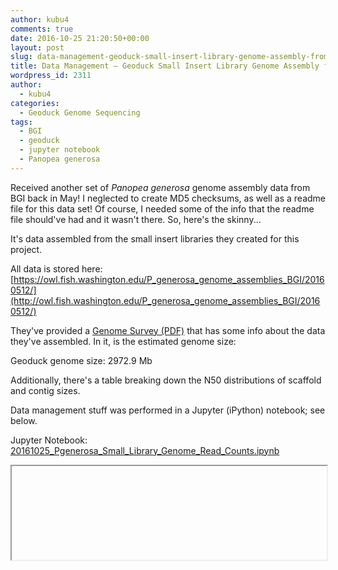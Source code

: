 ```yaml
---
author: kubu4
comments: true
date: 2016-10-25 21:20:50+00:00
layout: post
slug: data-management-geoduck-small-insert-library-genome-assembly-from-bgi
title: Data Management – Geoduck Small Insert Library Genome Assembly from BGI
wordpress_id: 2311
author:
  - kubu4
categories:
  - Geoduck Genome Sequencing
tags:
  - BGI
  - geoduck
  - jupyter notebook
  - Panopea generosa
---
```


Received another set of _Panopea generosa_ genome assembly data from BGI back in May! I neglected to create MD5 checksums, as well as a readme file for this data set! Of course, I needed some of the info that the readme file should've had and it wasn't there. So, here's the skinny...

It's data assembled from the small insert libraries they created for this project.

All data is stored here: [https://owl.fish.washington.edu/P_generosa_genome_assemblies_BGI/20160512/](http://owl.fish.washington.edu/P_generosa_genome_assemblies_BGI/20160512/)

They've provided a [Genome Survey (PDF)](https://owl.fish.washington.edu/P_generosa_genome_assemblies_BGI/20160512/20160512_F15FTSUSAT0328_genome_survey.pdf) that has some info about the data they've assembled. In it, is the estimated genome size:

Geoduck genome size: 2972.9 Mb

Additionally, there's a table breaking down the N50 distributions of scaffold and contig sizes.

Data management stuff was performed in a Jupyter (iPython) notebook; see below.

Jupyter Notebook: [20161025_Pgenerosa_Small_Library_Genome_Read_Counts.ipynb](httpss://github.com/sr320/LabDocs/blob/master/jupyter_nbs/sam/20161025_Pgenerosa_Small_Library_Genome_Read_Counts.ipynb)

<iframe src="httpss://render.githubusercontent.com/view/ipynb?commit=139b403640257229a3ad4a64de7d1678ca451f04&enc_url=68747470733a2f2f7261772e67697468756275736572636f6e74656e742e636f6d2f73723332302f4c6162446f63732f313339623430333634303235373232396133616434613634646537643136373863613435316630342f6a7570797465725f6e62732f73616d2f32303136313032355f5067656e65726f73615f536d616c6c5f4c6962726172795f47656e6f6d655f526561645f436f756e74732e6970796e62&nwo=sr320%2FLabDocs&path=jupyter_nbs%2Fsam%2F20161025_Pgenerosa_Small_Library_Genome_Read_Counts.ipynb&repository_id=13746500#9dceaa19-effc-47a5-80fd-58b794d4e05a" width="100%" same_height_as="window" scrolling="yes"></iframe>
